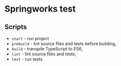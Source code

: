 # Springworks test

## Scripts
- `start` - run project
- `prebuild` - lint source files and tests before building,
- `build` - transpile TypeScript to ES6,
- `lint` - lint source files and tests,
- `test` - run tests

